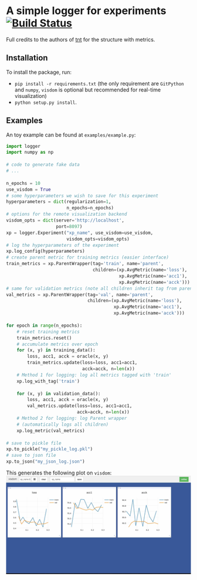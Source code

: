 # A simple logger for experiments [![Build Status](https://travis-ci.org/oval-group/logger.svg?branch=master)](https://travis-ci.org/oval-group/logger)

Full credits to the authors of [tnt](https://github.com/pytorch/tnt) for the structure with metrics.

## Installation

To install the package, run:
* `pip install -r requirements.txt` (the only requirement are `GitPython` and `numpy`, `visdom` is optional but recommended for real-time visualization)
* `python setup.py install`.

## Examples
An toy example can be found at `examples/example.py`:

```python
import logger
import numpy as np

# code to generate fake data
# ...

n_epochs = 10
use_visdom = True
# some hyperparameters we wish to save for this experiment
hyperparameters = dict(regularization=1,
                       n_epochs=n_epochs)
# options for the remote visualization backend
visdom_opts = dict(server='http://localhost',
                   port=8097)
xp = logger.Experiment("xp_name", use_visdom=use_visdom,
                       visdom_opts=visdom_opts)
# log the hyperparameters of the experiment
xp.log_config(hyperparameters)
# create parent metric for training metrics (easier interface)
train_metrics = xp.ParentWrapper(tag='train', name='parent',
                                 children=(xp.AvgMetric(name='loss'),
                                           xp.AvgMetric(name='acc1'),
                                           xp.AvgMetric(name='acck')))
# same for validation metrics (note all children inherit tag from parent)
val_metrics = xp.ParentWrapper(tag='val', name='parent',
                               children=(xp.AvgMetric(name='loss'),
                                         xp.AvgMetric(name='acc1'),
                                         xp.AvgMetric(name='acck')))

for epoch in range(n_epochs):
    # reset training metrics
    train_metrics.reset()
    # accumulate metrics over epoch
    for (x, y) in training_data():
        loss, acc1, acck = oracle(x, y)
        train_metrics.update(loss=loss, acc1=acc1,
                             acck=acck, n=len(x))
    # Method 1 for logging: log all metrics tagged with 'train'
    xp.log_with_tag('train')

    for (x, y) in validation_data():
        loss, acc1, acck = oracle(x, y)
        val_metrics.update(loss=loss, acc1=acc1,
                           acck=acck, n=len(x))
    # Method 2 for logging: log Parent wrapper
    # (automatically logs all children)
    xp.log_metric(val_metrics)

# save to pickle file
xp.to_pickle("my_pickle_log.pkl")
# save to json file
xp.to_json("my_json_log.json")
```

This generates the following plot on `visdom`:
![alt text](examples/example.jpg)